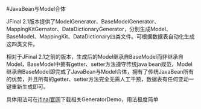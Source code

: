 #JavaBean与Model合体

JFinal 2.1版本提供了ModelGenerator、BaseModelGenerator、MappingKitGernator、DataDictionaryGenerator，分别生成Model、BaseModel、MappingKit、DataDictionary四类文件。可根据数据表自动化生成这四类文件。

相对于JFinal 2.1之前的版本，生成后的Model继承自BaseModel而非继承自Model，BaseModel中拥有getter、setter方法遵守传统java bean规范，Model继承自BaseModel即完成了JavaBean与Model合体，拥有了传统JavaBean所有的优势，并且所有的getter、setter方法完全无需人工干预，数据表有任何变动一键重新生成即可。

具体用法可在[jfinal官网](http://www.jfinal.com/download?file=GeneratorDemo.java)下载相关GeneratorDemo，用法极度简单
